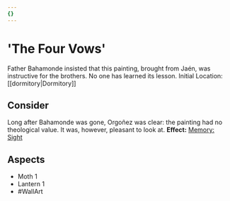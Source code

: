 ```yaml
---
{}
---
```

# 'The Four Vows'
Father Bahamonde insisted that this painting, brought from Jaén, was instructive for the brothers. No one has learned its lesson. 
Initial Location: [[dormitory|Dormitory]]
## Consider
Long after Bahamonde was gone, Orgoñez was clear: the painting had no theological value. It was, however, pleasant to look at. 
**Effect:** [Memory: Sight](https://uadaf.theevilroot.xyz/rowenarium/elements/mem.sight)
## Aspects
- Moth 1
- Lantern 1
- #WallArt